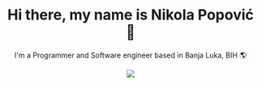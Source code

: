 <h1 align="center">Hi there, my name is Nikola Popović 👋</h1>
<p align="center">I'm a Programmer and Software engineer based in Banja Luka, BIH 🌎</p>

<p align="center">
  <a href="https://skillicons.dev">
    <img src="https://skillicons.dev/icons?i=js,nodejs,express,postgres,html,css,py,postman&theme=dark" />
  </a>
</p>


